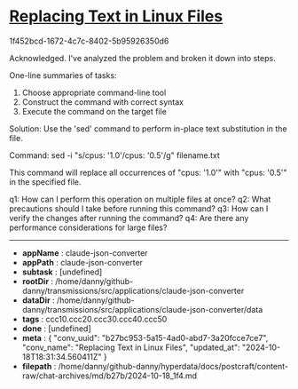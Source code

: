 # [Replacing Text in Linux Files](https://claude.ai/chat/b27bc953-5a15-4ad0-abd7-3a20fcce7ce7)

1f452bcd-1672-4c7c-8402-5b95926350d6

 Acknowledged. I've analyzed the problem and broken it down into steps.

One-line summaries of tasks:
1. Choose appropriate command-line tool
2. Construct the command with correct syntax
3. Execute the command on the target file

Solution: Use the 'sed' command to perform in-place text substitution in the file.

Command: sed -i "s/cpus: '1.0'/cpus: '0.5'/g" filename.txt

This command will replace all occurrences of "cpus: '1.0'" with "cpus: '0.5'" in the specified file.

q1: How can I perform this operation on multiple files at once?
q2: What precautions should I take before running this command?
q3: How can I verify the changes after running the command?
q4: Are there any performance considerations for large files?

---

* **appName** : claude-json-converter
* **appPath** : claude-json-converter
* **subtask** : [undefined]
* **rootDir** : /home/danny/github-danny/transmissions/src/applications/claude-json-converter
* **dataDir** : /home/danny/github-danny/transmissions/src/applications/claude-json-converter/data
* **tags** : ccc10.ccc20.ccc30.ccc40.ccc50
* **done** : [undefined]
* **meta** : {
  "conv_uuid": "b27bc953-5a15-4ad0-abd7-3a20fcce7ce7",
  "conv_name": "Replacing Text in Linux Files",
  "updated_at": "2024-10-18T18:31:34.560411Z"
}
* **filepath** : /home/danny/github-danny/hyperdata/docs/postcraft/content-raw/chat-archives/md/b27b/2024-10-18_1f4.md